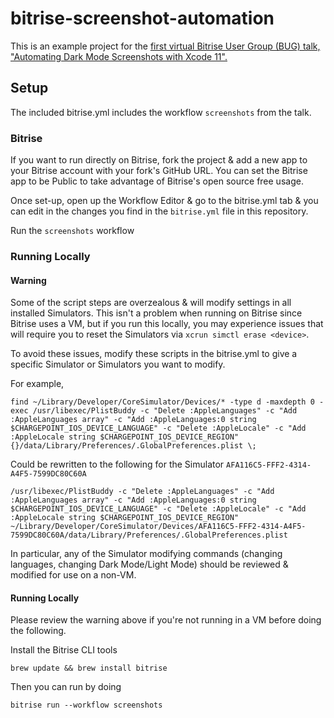 #  bitrise-screenshot-automation

This is an example project for the [first virtual Bitrise User Group (BUG) talk, "Automating Dark Mode Screenshots with Xcode 11".](https://youtu.be/SI8rQp8HaQU?t=190)

## Setup

The included bitrise.yml includes the workflow ```screenshots``` from the talk.

### Bitrise

If you want to run directly on Bitrise, fork the project & add a new app to your Bitrise account with your fork's GitHub URL.  You can set the Bitrise app to be Public to take advantage of Bitrise's open source free usage.

Once set-up, open up the Workflow Editor & go to the bitrise.yml tab & you can edit in the changes you find in the ```bitrise.yml``` file in this repository.

Run the ```screenshots``` workflow

### Running Locally

#### Warning

Some of the script steps are overzealous & will modify settings in all installed Simulators.  This isn't a problem when running on Bitrise since Bitrise uses a VM, but if you run this locally, you may experience issues that will require you to reset the Simulators via ```xcrun simctl erase <device>```.

To avoid these issues, modify these scripts in the bitrise.yml to give a specific Simulator or Simulators you want to modify.

For example, 

```
find ~/Library/Developer/CoreSimulator/Devices/* -type d -maxdepth 0 -exec /usr/libexec/PlistBuddy -c "Delete :AppleLanguages" -c "Add :AppleLanguages array" -c "Add :AppleLanguages:0 string $CHARGEPOINT_IOS_DEVICE_LANGUAGE" -c "Delete :AppleLocale" -c "Add :AppleLocale string $CHARGEPOINT_IOS_DEVICE_REGION" {}/data/Library/Preferences/.GlobalPreferences.plist \;
```

Could be rewritten to the following for the Simulator ```AFA116C5-FFF2-4314-A4F5-7599DC80C60A```

```
/usr/libexec/PlistBuddy -c "Delete :AppleLanguages" -c "Add :AppleLanguages array" -c "Add :AppleLanguages:0 string $CHARGEPOINT_IOS_DEVICE_LANGUAGE" -c "Delete :AppleLocale" -c "Add :AppleLocale string $CHARGEPOINT_IOS_DEVICE_REGION" ~/Library/Developer/CoreSimulator/Devices/AFA116C5-FFF2-4314-A4F5-7599DC80C60A/data/Library/Preferences/.GlobalPreferences.plist
```

In particular, any of the Simulator modifying commands (changing languages, changing Dark Mode/Light Mode) should be reviewed & modified for use on a non-VM.

#### Running Locally

Please review the warning above if you're not running in a VM before doing the following.

Install the Bitrise CLI tools

```brew update && brew install bitrise```

Then you can run by doing

```bitrise run --workflow screenshots```
